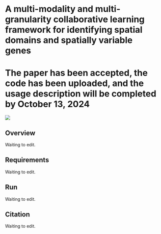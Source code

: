 # A multi-modality and multi-granularity collaborative learning framework for identifying spatial domains and spatially variable genes


# The paper has been accepted, the code has been uploaded, and the usage description will be completed by October 13, 2024

![](https://github.com/liangxiao-cs/spaMMCL/blob/main/GraphST.jpg)

## Overview
Waiting to edit.

## Requirements
Waiting to edit.

## Run
Waiting to edit.

## Citation
Waiting to edit.
